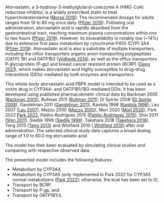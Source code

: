 Atorvastatin, a 3-hydroxy-3-methylglutaryl-coenzyme A (HMG-CoA) reductase inhibitor, is a widely prescribed statin to treat hypercholesterolemia ([Morse 2019](#31-references)). The recommended dosage for adults ranges from 10 to 80 mg once daily ([Pfizer 2019](#30-references)). Following oral administration, atorvastatin acid is rapidly absorbed from the gastrointestinal tract, reaching maximum plasma concentrations within one to two hours ([Pfizer 2019](#30-references)). However, its bioavailability is notably low (~14%) due to extensive first pass metabolism by cytochrome P450 (CYP) 3A4 ([Pfizer 2019](#30-references)). Atorvastatin acid is also a substrate of multiple transporters, including the influx transporters organic anion transporting polypeptides (OATP) 1B1 and OATP1B3 ([Vildhede 2014](#25-references)), as well as the efflux transporters P-glycoprotein (P-gp) and breast cancer resistant protein (BCRP) ([Deng 2021](#24-references)), which makes atorvastatin acid highly susceptible to drug–drug interactions (DDIs) mediated by both enzymes and transporters. 

This whole-body atorvastatin acid PBPK model is intended to be used as a victim drug in CYP3A4- and OATP1B1/1B3-mediated DDIs. It has been developed using published pharmacokinetic clinical data by Backman 2005 ([Backman 2005](#8-references)), Bullman 2011 ([Bullman 2011](#3-references)), Di Spirito 2008 ([Di Spirito 2008](#4-references)), Gandelman 2011 ([Gandelman 2011](#1-references)), Kantola 1998 ([Kantola 1998](#10-references)), Lau 2007 ([Lau 2007](#11-references)), Mazzu 2000 ([Mazzu 2000](#5-references)), Mori 2020 ([Mori 2020](#12-references)), Park 2022 [Park 2022](#28-references), Patiño-Rodríguez 2015 ([Patiño-Rodríguez 2015](#2-references)), Shin 2011 ([Shin 2011](#6-references)), Siedlik 1999 ([Siedlik 1999](#7-references)), Takehara 2018 ([Takehara 2018](#13-references)), Teng 2013 ([Teng 2013](#14-references)) and Whitfield 2010 ([ Whitfield 2010](#9-references)) after oral administration. The selected clinical study data captures a broad dosing range of 1.0 to 80.0 mg atorvastatin acid. 

The model has then been evaluated by simulating clinical studies and comparing with respective observed data. 

The presented model includes the following features:

- Metabolism by CYP3A4,
- Metabolism by CYP3A5 (only implemented in Park 2022 for CYP3A5 normal metabolizers ([Park 2022](#28-references)); otherwise, the kcat has been set to 0),
- Transport by BCRP,
- Transport by P-gp, and
- Transport by OATP1B1/3.


